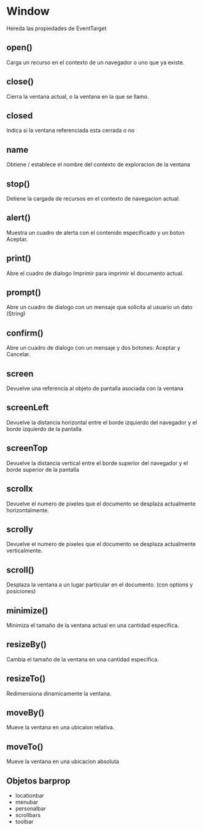 # Window
Hereda las propiedades de EventTarget

## open()
Carga un recurso en el contexto de un navegador o uno que ya existe.

## close()
Cierra la ventana actual, o la ventana en la que se llamo.

## closed
Indica si la ventana referenciada esta cerrada o no

## name
Obtiene / establece el nombre del contexto de exploracion de la ventana

## stop()
Detiene la cargada de recursos en el contexto de navegacion actual.

## alert()
Muestra un cuadro de alerta con el contenido especificado y un boton Aceptar.

## print()
Abre el cuadro de dialogo Imprimir para imprimir el documento actual.

## prompt()
Abre un cuadro de dialogo con un mensaje que solicita al usuario un dato (String)

## confirm()
Abre un cuadro de dialogo con un mensaje y dos botones: Aceptar y Cancelar.

## screen
Devuelve una referencia al objeto de pantalla asociada con la ventana

## screenLeft
Devuelve la distancia horizontal entre el borde izquierdo del navegador y el borde izquierdo de la pantalla

## screenTop
Devuelve la distancia vertical entre el borde superior del navegador y el borde superior de la pantalla

## scrollx
Devuelve el numero de pixeles que el documento se desplaza actualmente horizontalmente.

## scrolly
Devuelve el numero de pixeles que el documento se desplaza actualmente verticalmente.

## scroll()
Desplaza la ventana a un lugar particular en el documento. (con options y posiciones)

## minimize()
Minimiza el tamaño de la ventana actual en una cantidad especifica.

## resizeBy()
Cambia el tamaño de la ventana en una cantidad especifica.

## resizeTo()
Redimensiona dinamicamente la ventana.

## moveBy()
Mueve la ventana en una ubicaion relativa.

## moveTo()
Mueve la ventana en una ubicacion absoluta

## Objetos barprop
- locationbar
- menubar
- personalbar
- scrollbars
- toolbar